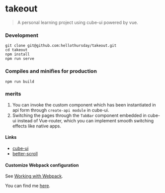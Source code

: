 # takeout

> A personal learning project using cube-ui powered by vue.

### Development
```
git clone git@github.com:hellothursday/takeout.git
cd takeout
npm install
npm run serve
```

### Compiles and minifies for production
```
npm run build
```

### merits
1. You can invoke the custom component which has been instantiated in api form through `create-api module` in cube-ui.
2. Switching the pages through the `TabBar` component embedded in cube-ui instead of Vue-router, which you can implement smooth switching effects like native apps.

#### Links
- [cube-ui](https://didi.github.io/cube-ui/#/en-US)
- [better-scroll](http://ustbhuangyi.github.io/better-scroll/#/en)

#### Customize Webpack configuration
See [Working with Webpack](https://cli.vuejs.org/guide/webpack.html).


You can find me [here](https://juejin.im/user/5b037f2af265da0b9a6a4798).
